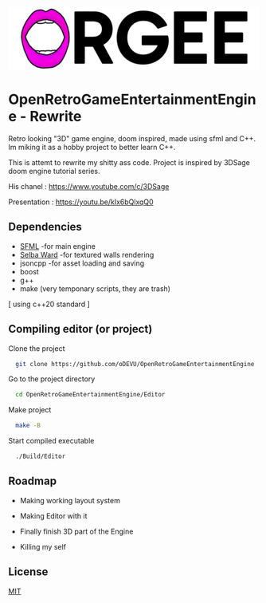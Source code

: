 
![Logo](https://raw.githubusercontent.com/oDEVU/OpenRetroGameEntertainmentEngine/master/repostuff/logofull.png)



# OpenRetroGameEntertainmentEngine - Rewrite

Retro looking "3D" game engine, doom inspired, made using sfml and C++. Im miking it as a hobby project to better learn C++.

This is attemt to rewrite my shitty ass code.
Project is inspired by 3DSage doom engine tutorial series.

His chanel : https://www.youtube.com/c/3DSage

Presentation : https://youtu.be/kIx6bQlxqQ0




## Dependencies

* [SFML](https://www.sfml-dev.org/) -for main engine
* [Selba Ward](https://github.com/Hapaxia/SelbaWard) -for textured walls rendering
* jsoncpp -for asset loading and saving
* boost
* g++
* make (very temponary scripts, they are trash)

[ using c++20 standard ]
## Compiling editor (or project)

Clone the project

```bash
  git clone https://github.com/oDEVU/OpenRetroGameEntertainmentEngine
```

Go to the project directory

```bash
  cd OpenRetroGameEntertainmentEngine/Editor
```

Make project

```bash
  make -B
```

Start compiled executable

```bash
  ./Build/Editor
```


## Roadmap

- Making working layout system

- Making Editor with it

- Finally finish 3D part of the Engine

- Killing my self


## License

[MIT](https://choosealicense.com/licenses/mit/)
